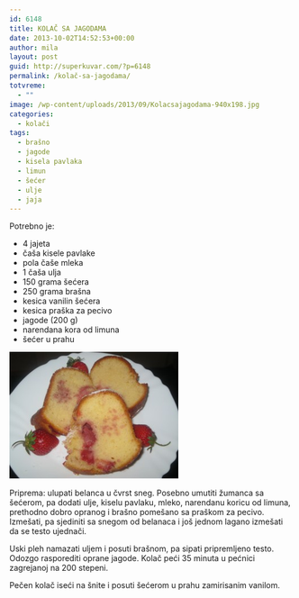 ```yaml
---
id: 6148
title: KOLAČ SA JAGODAMA
date: 2013-10-02T14:52:53+00:00
author: mila
layout: post
guid: http://superkuvar.com/?p=6148
permalink: /kolač-sa-jagodama/
totvreme:
  - ""
image: /wp-content/uploads/2013/09/Kolacsajagodama-940x198.jpg
categories:
  - kolači
tags:
  - brašno
  - jagode
  - kisela pavlaka
  - limun
  - šećer
  - ulje
  - jaja
---
```

Potrebno je:

  * 4 jajeta
  * čaša kisele pavlake
  * pola čaše mleka
  * 1 čaša ulja
  * 150 grama šećera
  * 250 grama brašna
  * kesica vanilin šećera
  * kesica praška za pecivo
  * jagode (200 g)
  * narendana kora od limuna
  * šećer u prahu

[<img class="alignnone size-medium wp-image-6149" src="/wp-content/uploads/2013/09/Kolacsajagodama-300x225.jpg" alt="Kolacsajagodama" width="300" height="225" />](/wp-content/uploads/2013/09/Kolacsajagodama.jpg)

Priprema: ulupati belanca u čvrst sneg. Posebno umutiti žumanca sa šećerom, pa dodati ulje, kiselu pavlaku, mleko, narendanu koricu od limuna, prethodno dobro opranog i brašno pomešano sa praškom za pecivo. Izmešati, pa sjediniti sa snegom od belanaca i još jednom lagano izmešati da se testo ujednači.

Uski pleh namazati uljem i posuti brašnom, pa sipati pripremljeno testo. Odozgo rasporediti oprane jagode. Kolač peći 35 minuta u pećnici zagrejanoj na 200 stepeni.

Pečen kolač iseći na šnite i posuti šećerom u prahu zamirisanim vanilom.